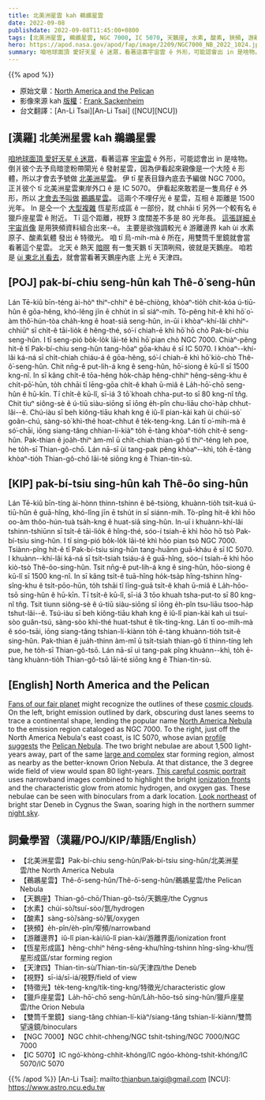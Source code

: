 ```yaml
---
title: 北美洲星雲 kah 鵜鶘星雲
date: 2022-09-08
publishdate: 2022-09-08T11:45:00+0800
tags: [北美洲星雲, 鵜鶘星雲, NGC 7000, IC 5070, 天鵝座, 水素, 酸素, 狹頻, 游離邊界, 恆星形成區, 天津四, 視野, 獵戶座星雲, 特徵光, 雙筒千里鏡]
hero: https://apod.nasa.gov/apod/fap/image/2209/NGC7000_NB_2022_1024.jpg
summary: 咱地球面頂 愛好天星 ê 迷眾，看著這寡宇宙雲 ê 外形，可能認會出 in 是啥物。
---
```


{{% apod %}}

- 原始文章：[North America and the Pelican](https://apod.nasa.gov/apod/ap220908.html)
- 影像來源 kah [版權][copyright]：[Frank Sackenheim](http://astrophotocologne.de/)
- 台文翻譯：[An-Li Tsai][An-Li Tsai] ([NCU][NCU])

## [漢羅] 北美洲星雲 kah 鵜鶘星雲
[咱地球面頂 愛好天星 ê 迷眾][Fans of our fair planet]，看著這寡 [宇宙雲][cosmic clouds] ê 外形，可能認會出 in 是啥物。
倒爿彼个去予烏暗塗粉帶閘光 ê 發射星雲，因為伊看起來親像是一个大陸 ê 形體，所以才會去予號做 [北美洲星雲][North America Nebula]。
伊 tī 星表目錄內底去予編做 NGC 7000。
正爿彼个 tī 北美洲星雲東岸外口 ê 是 IC 5070。
伊看起來敢若是一隻鳥仔 ê 外形，所以 [才會去予叫做][profile suggests] [鵜鶘星雲][Pelican Nebula]。
這兩个不哩仔光 ê 星雲，互相 ê 距離是 1500 光年。
In 是仝一个 [大型複雜][large and complex] 恆星形成區 ê 一部份，就 chhāi tī 另外一个較有名 ê 獵戶座星雲 ê 附近。
Tī 這个距離，視野 3 度闊差不多是 80 光年長。
[這張詳細 ê 宇宙肖像][This careful cosmic portrait] 是用狹頻資料組合出來--ê。
主要是欲強調較光 ê 游離邊界 kah ùi 水素原子、酸素氣體 發出 ê 特徵光。
咱 tī 烏-mih-mà ê 所在，用雙筒千里鏡就會當看著這个星雲。
北天 ê 熱天 [暗暝][night sky] 有一隻天鵝 tī 天頂咧飛，彼就是天鵝座。
咱若是 [ùi 東北爿看去][Look northeast t]，就會當看著天鵝座內底 上光 ê 天津四。

## [POJ] pak-bí-chiu seng-hûn kah Thê-ô͘ seng-hûn
Lán Tē-kiû bīn-téng ài-hòⁿ thiⁿ-chhiⁿ ê bê-chiòng, khòaⁿ-tio̍h chit-kóa ú-tiū-hûn ê gōa-hêng, khó-lêng jīn ē chhu̍t in sī siáⁿ-mih.
Tò-pêng hit-ê khì hō͘ o͘-àm thô͘-hún-tòa cha̍h-kng ê hoat-siā seng-hûn, in-ūi i khòaⁿ-khí-lâi chhiⁿ-chhiūⁿ sī chi̍t-ê tāi-lio̍k ê hêng-thé, só͘-í chiah-ē khì hō͘ hō chò Pak-bí-chiu seng-hûn.
I tī seng-pió bo̍k-lo̍k lāi-té khì hō͘ pian chò NGC 7000.
Chiàⁿ-pêng hit-ê tī Pak-bí-chiu seng-hûn tang-hōaⁿ gōa-kháu ê sī IC 5070.
I khòaⁿ--khí-lâi ká-ná sī chi̍t-chiah chiáu-á ê gōa-hêng, só͘-í chiah-ē khì hō͘ kiò-chò Thê-ô͘-seng-hûn.
Chit nn̄g-ê put-lih-á kng ê seng-hûn, hō͘-siong ê kū-lî sī 1500 kng-nî.
In sī kâng chi̍t-ê tōa-hêng ho̍k-cha̍p hêng-chhiⁿ hêng-sêng-khu ê chi̍t-pō͘-hūn, to̍h chhāi tī lēng-gōa chi̍t-ê khah ū-miâ ê La̍h-hō͘-chō seng-hûn ê hū-kīn.
Tī chi̍t-ê kū-lî, sī-iá 3 tō͘ khoah chha-put-to sī 80 kng-nî tn̂g.
Chit tiuⁿ siông-sè ê ú-tiū siàu-siōng sī iōng e̍h-pîn chu-liāu cho͘-ha̍p chhut-lâi--ê.
Chú-iàu sī beh kiông-tiāu khah kng ê iû-lî pian-kài kah ùi chúi-sò͘ goân-chú, sàng-sò͘ khì-thé hoat-chhut ê te̍k-teng-kng.
Lán tī o͘-mih-mà ê só͘-chāi, iōng siang-tâng chhian-lí-kiàⁿ to̍h ē-tàng khòaⁿ-tio̍h chit-ê seng-hûn.
Pak-thian ê joa̍h-thiⁿ àm-mî ū chi̍t-chiah thian-gô tī thiⁿ-téng leh poe, he to̍h-sī Thian-gô-chō.
Lán nā-sī ùi tang-pak pêng khòaⁿ--khì, to̍h ē-tàng khòaⁿ-tio̍h Thian-gô-chō lāi-té siōng kng ê Thian-tin-sù.

## [KIP] pak-bí-tsiu sing-hûn kah Thê-ôo sing-hûn
Lán Tē-kiû bīn-tíng ài-hònn thinn-tshinn ê bê-tsiòng, khuànn-tio̍h tsit-kuá ú-tiū-hûn ê guā-hîng, khó-lîng jīn ē tshu̍t in sī siánn-mih.
Tò-pîng hit-ê khì hōo oo-àm thôo-hún-tuà tsa̍h-kng ê huat-siā sing-hûn.
In-uī i khuànn-khí-lâi tshinn-tshiūnn sī tsi̍t-ê tāi-lio̍k ê hîng-thé, sóo-í tsiah-ē khì hōo hō tsò Pak-bí-tsiu sing-hûn.
I tī sing-pió bo̍k-lo̍k lāi-té khì hōo pian tsò NGC 7000.
Tsiànn-pîng hit-ê tī Pak-bí-tsiu sing-hûn tang-huānn guā-kháu ê sī IC 5070.
I khuànn--khí-lâi ká-ná sī tsi̍t-tsiah tsiáu-á ê guā-hîng, sóo-í tsiah-ē khì hōo kiò-tsò Thê-ôo-sing-hûn.
Tsit nn̄g-ê put-lih-á kng ê sing-hûn, hōo-siong ê kū-lî sī 1500 kng-nî.
In sī kâng tsi̍t-ê tuā-hîng ho̍k-tsa̍p hîng-tshinn hîng-sîng-khu ê tsi̍t-pōo-hūn, to̍h tshāi tī līng-guā tsi̍t-ê khah ū-miâ ê La̍h-hōo-tsō sing-hûn ê hū-kīn.
Tī tsi̍t-ê kū-lî, sī-iá 3 tōo khuah tsha-put-to sī 80 kng-nî tn̂g.
Tsit tiunn siông-sè ê ú-tiū siàu-siōng sī iōng e̍h-pîn tsu-liāu tsoo-ha̍p tshut-lâi--ê.
Tsú-iàu sī beh kiông-tiāu khah kng ê iû-lî pian-kài kah uì tsuí-sòo guân-tsú, sàng-sòo khì-thé huat-tshut ê ti̍k-ting-kng.
Lán tī oo-mih-mà ê sóo-tsāi, iōng siang-tâng tshian-lí-kiànn to̍h ē-tàng khuànn-tio̍h tsit-ê sing-hûn.
Pak-thian ê jua̍h-thinn àm-mî ū tsi̍t-tsiah thian-gô tī thinn-tíng leh pue, he to̍h-sī Thian-gô-tsō.
Lán nā-sī uì tang-pak pîng khuànn--khì, to̍h ē-tàng khuànn-tio̍h Thian-gô-tsō lāi-té siōng kng ê Thian-tin-sù.

## [English] North America and the Pelican
[Fans of our fair planet][Fans of our fair planet] might recognize the outlines of these [cosmic clouds][cosmic clouds].
On the left, bright emission outlined by dark, obscuring dust lanes seems to trace a continental shape, lending the popular name [North America Nebula][North America Nebula] to the emission region cataloged as NGC 7000.
To the right, just off the North America Nebula's east coast, is IC 5070, whose avian [profile suggests][profile suggests] the [Pelican Nebula][Pelican Nebula].
The two bright nebulae are about 1,500 light-years away, part of the same [large and complex][large and complex] star forming region, almost as nearby as the better-known Orion Nebula.
At that distance, the 3 degree wide field of view would span 80 light-years.
[This careful cosmic portrait][This careful cosmic portrait] uses narrowband images combined to highlight the bright [ionization fronts][ionization fronts] and the characteristic glow from atomic hydrogen, and oxygen gas.
These nebulae can be seen with binoculars from a dark location.
[Look northeast][Look northeast e] of bright star Deneb in Cygnus the Swan, soaring high in the northern summer [night sky][night sky].


## 詞彙學習（漢羅/POJ/KIP/華語/English）
- 【北美洲星雲】Pak-bí-chiu seng-hûn/Pak-bí-tsiu sing-hûn/北美洲星雲/the North America Nebula
- 【鵜鶘星雲】Thê-ô͘-seng-hûn/Thê-ô͘-seng-hûn/鵜鶘星雲/the Pelican Nebula
- 【天鵝座】Thian-gô-chō/Thian-gô-tsō/天鵝座/the Cygnus
- 【水素】chúi-sò͘/tsuí-sòo/氫/hydrogen
- 【酸素】sàng-sò͘/sàng-sò͘/氧/oxygen
- 【狹頻】e̍h-pîn/e̍h-pîn/窄頻/narrowband
- 【游離邊界】iû-lî pian-kài/iû-lî pian-kài/游離界面/ionization front
- 【恆星形成區】hêng-chhiⁿ hêng-sêng-khu/hîng-tshinn hîng-sîng-khu/恆星形成區/star forming region
- 【天津四】Thian-tin-sù/Thian-tin-sù/天津四/the Deneb
- 【視野】sī-iá/sī-iá/視野/field of view
- 【特徵光】te̍k-teng-kng/ti̍k-ting-kng/特徵光/characteristic glow
- 【獵戶座星雲】La̍h-hō͘-chō seng-hûn/La̍h-hōo-tsō sing-hûn/獵戶座星雲/the Orion Nebula
- 【雙筒千里鏡】siang-tâng chhian-lí-kiàⁿ/siang-tâng tshian-lí-kiànn/雙筒望遠鏡/binoculars
- 【NGC 7000】NGC chhit-chheng/NGC tshit-tshing/NGC 7000/NGC 7000
- 【IC 5070】IC ngó͘-khòng-chhit-khóng/IC ngóo-khòng-tshit-khóng/IC 5070/IC 5070

{{% /apod %}}
[An-Li Tsai]: mailto:thianbun.taigi@gmail.com
[NCU]: https://www.astro.ncu.edu.tw

[copyright]: https://apod.nasa.gov/apod/fap/lib/about_apod.html#srapply

[Fans of our fair planet]:https://earthobservatory.nasa.gov/
[cosmic clouds]:http://www.atlasoftheuniverse.com/nebclust.html
[North America Nebula]:http://oneminuteastronomer.com/6507/north-america-nebula/
[profile suggests]:https://en.wikipedia.org/wiki/Dixon_Lanier_Merritt
[Pelican Nebula]:https://apod.nasa.gov/apod/ap161119.html
[large and complex]:http://arxiv.org/abs/astro-ph/0201373
[This careful cosmic portrait]:https://www.astrophotocologne.de/portfolio/ngc7000bicolor/
[ionization fronts]:https://apod.nasa.gov/apod/ap100819.html
[Look northeast e]:https://apod.nasa.gov/apod/ap210129.html
[Look northeast t]:https://apod.tw/daily/20210129/
[night sky]:https://solarsystem.nasa.gov/skywatching/home/
